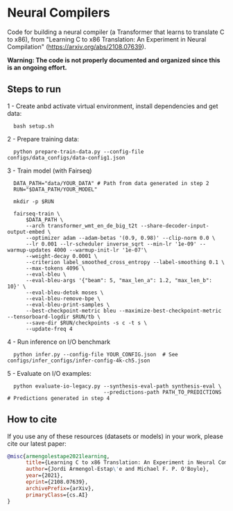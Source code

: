 # Neural Compilers

Code for building a neural compiler (a Transformer that learns to translate C to x86), from "Learning C to x86 Translation: An Experiment in Neural Compilation" (https://arxiv.org/abs/2108.07639).

**Warning: The code is not properly documented and organized since this is an ongoing effort.**

## Steps to run

1 - Create anbd activate virtual environment, install dependencies and get data:


      bash setup.sh


2 - Prepare training data:
      
      python prepare-train-data.py --config-file configs/data_configs/data-config1.json

3 - Train model (with Fairseq)
      
      DATA_PATH="data/YOUR_DATA" # Path from data generated in step 2
      RUN="$DATA_PATH/YOUR_MODEL"

      mkdir -p $RUN

      fairseq-train \
          $DATA_PATH \
          --arch transformer_wmt_en_de_big_t2t --share-decoder-input-output-embed \
          --optimizer adam --adam-betas '(0.9, 0.98)' --clip-norm 0.0 \
          --lr 0.001 --lr-scheduler inverse_sqrt --min-lr '1e-09' --warmup-updates 4000 --warmup-init-lr '1e-07'\
          --weight-decay 0.0001 \
          --criterion label_smoothed_cross_entropy --label-smoothing 0.1 \
          --max-tokens 4096 \
          --eval-bleu \
          --eval-bleu-args '{"beam": 5, "max_len_a": 1.2, "max_len_b": 10}' \
          --eval-bleu-detok moses \
          --eval-bleu-remove-bpe \
          --eval-bleu-print-samples \
          --best-checkpoint-metric bleu --maximize-best-checkpoint-metric --tensorboard-logdir $RUN/tb \
          --save-dir $RUN/checkpoints -s c -t s \
          --update-freq 4

4 - Run inference on I/O benchmark

      python infer.py --config-file YOUR_CONFIG.json  # See configs/infer_configs/infer-config-4k-ch5.json

5 - Evaluate on I/O examples:

      
      python evaluate-io-legacy.py --synthesis-eval-path synthesis-eval \
                                   --predictions-path PATH_TO_PREDICTIONS # Predictions generated in step 4


## How to cite
If you use any of these resources (datasets or models) in your work, please cite our latest paper:
```bibtex
@misc{armengolestape2021learning,
      title={Learning C to x86 Translation: An Experiment in Neural Compilation}, 
      author={Jordi Armengol-Estap\'e and Michael F. P. O'Boyle},
      year={2021},
      eprint={2108.07639},
      archivePrefix={arXiv},
      primaryClass={cs.AI}
}
```

